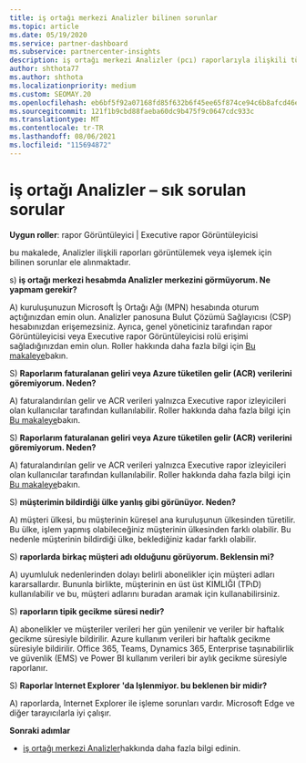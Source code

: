 ```yaml
---
title: iş ortağı merkezi Analizler bilinen sorunlar
ms.topic: article
ms.date: 05/19/2020
ms.service: partner-dashboard
ms.subservice: partnercenter-insights
description: iş ortağı merkezi Analizler (pcı) raporlarıyla ilişkili tüm bilinen sorunlar hakkında bilgi edinin. Bilgiler, bilinen işleme sorunları veya Raporlama sınırlamaları içerebilir.
author: shthota77
ms.author: shthota
ms.localizationpriority: medium
ms.custom: SEOMAY.20
ms.openlocfilehash: eb6bf5f92a07168fd85f632b6f45ee65f874ce94c6b8afcd46ea23a6a93058fe
ms.sourcegitcommit: 121f1b9cbd88faeba60dc9b475f9c0647cdc933c
ms.translationtype: MT
ms.contentlocale: tr-TR
ms.lasthandoff: 08/06/2021
ms.locfileid: "115694872"
---
```

# <a name="partner-insights--frequently-asked-questions"></a>iş ortağı Analizler – sık sorulan sorular

**Uygun roller**: rapor Görüntüleyici | Executive rapor Görüntüleyicisi

bu makalede, Analizler ilişkili raporları görüntülemek veya işlemek için bilinen sorunlar ele alınmaktadır.

s) **iş ortağı merkezi hesabmda Analizler merkezini görmüyorum. Ne yapmam gerekir?**

A) kuruluşunuzun Microsoft İş Ortağı Ağı (MPN) hesabında oturum açtığınızdan emin olun. Analizler panosuna Bulut Çözümü Sağlayıcısı (CSP) hesabınızdan erişemezsiniz. Ayrıca, genel yöneticiniz tarafından rapor Görüntüleyicisi veya Executive rapor Görüntüleyicisi rolü erişimi sağladığınızdan emin olun.  Roller hakkında daha fazla bilgi için [Bu makaleye](./insights-roles.md)bakın.

S) **Raporlarım faturalanan geliri veya Azure tüketilen gelir (ACR) verilerini göremiyorum. Neden?**

A) faturalandırılan gelir ve ACR verileri yalnızca Executive rapor izleyicileri olan kullanıcılar tarafından kullanılabilir.  Roller hakkında daha fazla bilgi için [Bu makaleye](./insights-roles.md)bakın.

S) **Raporlarım faturalanan geliri veya Azure tüketilen gelir (ACR) verilerini göremiyorum. Neden?**

A) faturalandırılan gelir ve ACR verileri yalnızca Executive rapor izleyicileri olan kullanıcılar tarafından kullanılabilir. Roller hakkında daha fazla bilgi için [Bu makaleye](./insights-roles.md)bakın.

S) **müşterimin bildirdiği ülke yanlış gibi görünüyor. Neden?**

A) müşteri ülkesi, bu müşterinin küresel ana kuruluşunun ülkesinden türetilir. Bu ülke, işlem yapmış olabileceğiniz müşterinin ülkesinden farklı olabilir. Bu nedenle müşterinin bildirdiği ülke, beklediğiniz kadar farklı olabilir.

S) **raporlarda birkaç müşteri adı olduğunu görüyorum. Beklensin mi?**

A) uyumluluk nedenlerinden dolayı belirli abonelikler için müşteri adları kararsallardır. Bununla birlikte, müşterinin en üst üst KIMLIĞI (TPıD) kullanılabilir ve bu, müşteri adlarını buradan aramak için kullanabilirsiniz.

S) **raporların tipik gecikme süresi nedir?**

A) abonelikler ve müşteriler verileri her gün yenilenir ve veriler bir haftalık gecikme süresiyle bildirilir. Azure kullanım verileri bir haftalık gecikme süresiyle bildirilir. Office 365, Teams, Dynamics 365, Enterprise taşınabilirlik ve güvenlik (EMS) ve Power BI kullanım verileri bir aylık gecikme süresiyle raporlanır.

S) **Raporlar Internet Explorer 'da Işlenmiyor. bu beklenen bir midir?**

A) raporlarda, Internet Explorer ile işleme sorunları vardır. Microsoft Edge ve diğer tarayıcılarla iyi çalışır.

**Sonraki adımlar**

- [iş ortağı merkezi Analizler](partner-center-insights.md)hakkında daha fazla bilgi edinin.